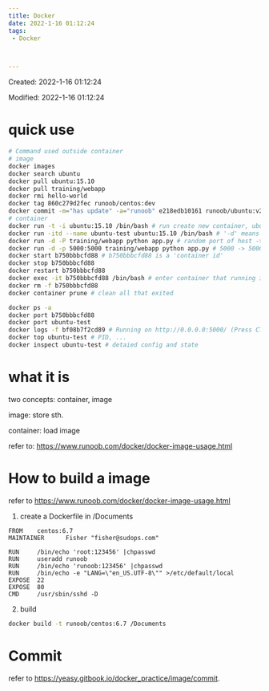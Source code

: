 ```yaml
---
title: Docker
date: 2022-1-16 01:12:24
tags:
 - Docker



---
```


Created: 2022-1-16 01:12:24

Modified: 2022-1-16 01:12:24

<!--more-->

# quick use

```bash
# Command used outside container
# image
docker images
docker search ubuntu
docker pull ubuntu:15.10
docker pull training/webapp
docker rmi hello-world
docker tag 860c279d2fec runoob/centos:dev
docker commit -m="has update" -a="runoob" e218edb10161 runoob/ubuntu:v2 # ?
# container
docker run -t -i ubuntu:15.10 /bin/bash # run create new container, ubuntu is a 'image name'
docker run -itd --name ubuntu-test ubuntu:15.10 /bin/bash # '-d' means running in background
docker run -d -P training/webapp python app.py # random port of host -> port of container
docker run -d -p 5000:5000 training/webapp python app.py # 5000 -> 5000
docker start b750bbbcfd88 # b750bbbcfd88 is a 'container id'
docker stop b750bbbcfd88
docker restart b750bbbcfd88
docker exec -it b750bbbcfd88 /bin/bash # enter container that running in background
docker rm -f b750bbbcfd88
docker container prune # clean all that exited

docker ps -a
docker port b750bbbcfd88
docker port ubuntu-test
docker logs -f bf08b7f2cd89 # Running on http://0.0.0.0:5000/ (Press CTRL+C to quit)
docker top ubuntu-test # PID, ...
docker inspect ubuntu-test # detaied config and state
```

# what it is

two concepts: container, image

image: store sth. 

container: load image

refer to: https://www.runoob.com/docker/docker-image-usage.html

# How to build a image

refer to https://www.runoob.com/docker/docker-image-usage.html

1. create a Dockerfile in /Documents

```
FROM    centos:6.7
MAINTAINER      Fisher "fisher@sudops.com"

RUN     /bin/echo 'root:123456' |chpasswd
RUN     useradd runoob
RUN     /bin/echo 'runoob:123456' |chpasswd
RUN     /bin/echo -e "LANG=\"en_US.UTF-8\"" >/etc/default/local
EXPOSE  22
EXPOSE  80
CMD     /usr/sbin/sshd -D
```

2. build 

```bash
docker build -t runoob/centos:6.7 /Documents
```

# Commit

refer to https://yeasy.gitbook.io/docker_practice/image/commit.
